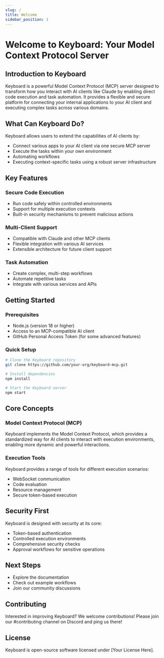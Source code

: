 ```yaml
---
slug: /
title: Welcome
sidebar_position: 1
---
```

# Welcome to Keyboard: Your Model Context Protocol Server

## Introduction to Keyboard

Keyboard is a powerful Model Context Protocol (MCP) server designed to transform how you interact with AI clients like Claude by enabling direct code execution and task automation. It provides a flexible and secure platform for connecting your internal applications to your AI client and executing complex tasks across various domains.

## What Can Keyboard Do?

Keyboard allows users to extend the capabilities of AI clients by:
- Connect various apps to your AI client via one secure MCP server
- Execute the tasks within your own environment
- Automating workflows
- Executing context-specific tasks using a robust server infrastructure

## Key Features

### Secure Code Execution
- Run code safely within controlled environments
- Support for multiple execution contexts
- Built-in security mechanisms to prevent malicious actions

### Multi-Client Support
- Compatible with Claude and other MCP clients
- Flexible integration with various AI services
- Extensible architecture for future client support

### Task Automation
- Create complex, multi-step workflows
- Automate repetitive tasks
- Integrate with various services and APIs

## Getting Started

### Prerequisites
- Node.js (version 18 or higher)
- Access to an MCP-compatible AI client
- GitHub Personal Access Token (for some advanced features)

### Quick Setup
```bash
# Clone the Keyboard repository
git clone https://github.com/your-org/keyboard-mcp.git

# Install dependencies
npm install

# Start the Keyboard server
npm start
```

## Core Concepts

### Model Context Protocol (MCP)
Keyboard implements the Model Context Protocol, which provides a standardized way for AI clients to interact with execution environments, enabling more dynamic and powerful interactions.

### Execution Tools
Keyboard provides a range of tools for different execution scenarios:
- WebSocket communication
- Code evaluation
- Resource management
- Secure token-based execution

## Security First

Keyboard is designed with security at its core:
- Token-based authentication
- Controlled execution environments
- Comprehensive security checks
- Approval workflows for sensitive operations

## Next Steps
- Explore the documentation
- Check out example workflows
- Join our community discussions

## Contributing
Interested in improving Keyboard? We welcome contributions! Please join our #contributing channel on Discord and ping us there!

## License
Keyboard is open-source software licensed under [Your License Here].
